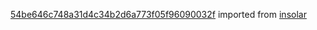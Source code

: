 [54be646c748a31d4c34b2d6a773f05f96090032f](https://github.com/insolar/insolar/commit/54be646c748a31d4c34b2d6a773f05f96090032f) imported from [insolar](https://github.com/insolar/insolar)
